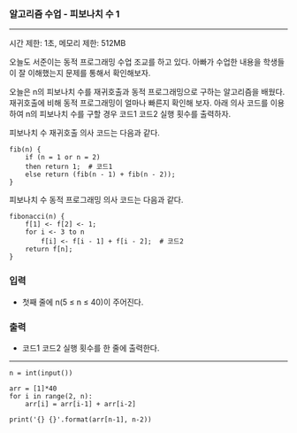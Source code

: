 ### 알고리즘 수업 - 피보나치 수 1

---

시간 제한: 1초, 메모리 제한: 512MB

오늘도 서준이는 동적 프로그래밍 수업 조교를 하고 있다. 아빠가 수업한 내용을 학생들이 잘 이해했는지 문제를 통해서 확인해보자.

오늘은 n의 피보나치 수를 재귀호출과 동적 프로그래밍으로 구하는 알고리즘을 배웠다. 재귀호출에 비해 동적 프로그래밍이 얼마나 빠른지 확인해 보자. 아래 의사 코드를 이용하여 n의 피보나치 수를 구할 경우 코드1 코드2 실행 횟수를 출력하자.

피보나치 수 재귀호출 의사 코드는 다음과 같다.

~~~
fib(n) {
    if (n = 1 or n = 2)
    then return 1;  # 코드1
    else return (fib(n - 1) + fib(n - 2));
}
~~~
피보나치 수 동적 프로그래밍 의사 코드는 다음과 같다.
~~~
fibonacci(n) {
    f[1] <- f[2] <- 1;
    for i <- 3 to n
        f[i] <- f[i - 1] + f[i - 2];  # 코드2
    return f[n];
}
~~~

### 입력

- 첫째 줄에 n(5 ≤ n ≤ 40)이 주어진다.

### 출력

- 코드1 코드2 실행 횟수를 한 줄에 출력한다.

---
~~~
n = int(input())

arr = [1]*40
for i in range(2, n):
    arr[i] = arr[i-1] + arr[i-2]

print('{} {}'.format(arr[n-1], n-2))
~~~
